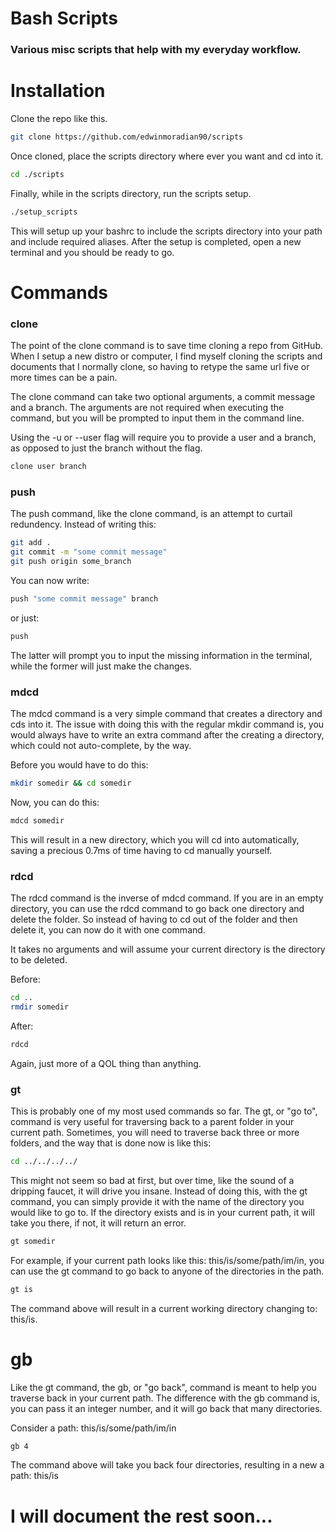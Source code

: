 # Bash Scripts 

### Various misc scripts that help with my everyday workflow.

# Installation

Clone the repo like this.

```bash
git clone https://github.com/edwinmoradian90/scripts

```

Once cloned, place the scripts directory where ever you want and cd into it.

```bash
cd ./scripts

```

Finally, while in the scripts directory, run the scripts setup.

```bash
./setup_scripts

```

This will setup up your bashrc to include the scripts directory into your path and include required aliases.
After the setup is completed, open a new terminal and you should be ready to go.

# Commands

### clone

The point of the clone command is to save time cloning a repo from GitHub. 
When I setup a new distro or computer, I find myself cloning the scripts and documents that I normally clone, 
so having to retype the same url five or more times can be a pain. 

The clone command can take two optional arguments, a commit message and a branch.
The arguments are not required when executing the command, but you will be prompted to input them in the command line.

Using the -u or --user flag will require you to provide a user and a branch, as opposed to just the branch without the flag.

```bash
clone user branch

```

### push 

The push command, like the clone command, is an attempt to curtail redundency.
Instead of writing this: 

```bash
git add .
git commit -m "some commit message"
git push origin some_branch

```

You can now write:

```bash 
push "some commit message" branch

```

or just: 

```bash
push

```

The latter will prompt you to input the missing information in the terminal, while the former will just make the changes.

### mdcd

The mdcd command is a very simple command that creates a directory and cds into it. 
The issue with doing this with the regular mkdir command is, you would always have to write an extra command after the creating a directory, 
which could not auto-complete, by the way.

Before you would have to do this:

```bash
mkdir somedir && cd somedir

```
Now, you can do this: 

```bash
mdcd somedir

```
This will result in a new directory, which you will cd into automatically, saving a precious 0.7ms of time having to cd manually yourself.

### rdcd

The rdcd command is the inverse of mdcd command. If you are in an empty directory, you can use the rdcd command to go back one directory and delete the folder.
So instead of having to cd out of the folder and then delete it, you can now do it with one command.

It takes no arguments and will assume your current directory is the directory to be deleted.

Before:

```bash
cd ..
rmdir somedir

```

After:

```bash
rdcd

```

Again, just more of a QOL thing than anything.

### gt 

This is probably one of my most used commands so far. The gt, or "go to", command is very useful for traversing back to a parent 
folder in your current path. Sometimes, you will need to traverse back three or more folders, and the way that is done now is like this: 

```bash
cd ../../../../

```

This might not seem so bad at first, but over time, like the sound of a dripping faucet, it will drive you insane.
Instead of doing this, with the gt command, you can simply provide it with the name of the directory you would like to go to. 
If the directory exists and is in your current path, it will take you there, if not, it will return an error.

```bash
gt somedir

```

For example, if your current path looks like this: this/is/some/path/im/in, you can use the gt command to go back to
anyone of the directories in the path.

```bash
gt is

```

The command above will result in a current working directory changing to: this/is.

# gb 

Like the gt command, the gb, or "go back", command is meant to help you traverse back in your current path. 
The difference with the gb command is, you can pass it an integer number, and it will go back that many directories.

Consider a path: this/is/some/path/im/in

```bash
gb 4

```

The command above will take you back four directories, resulting in a new a path: this/is

# I will document the rest soon...



